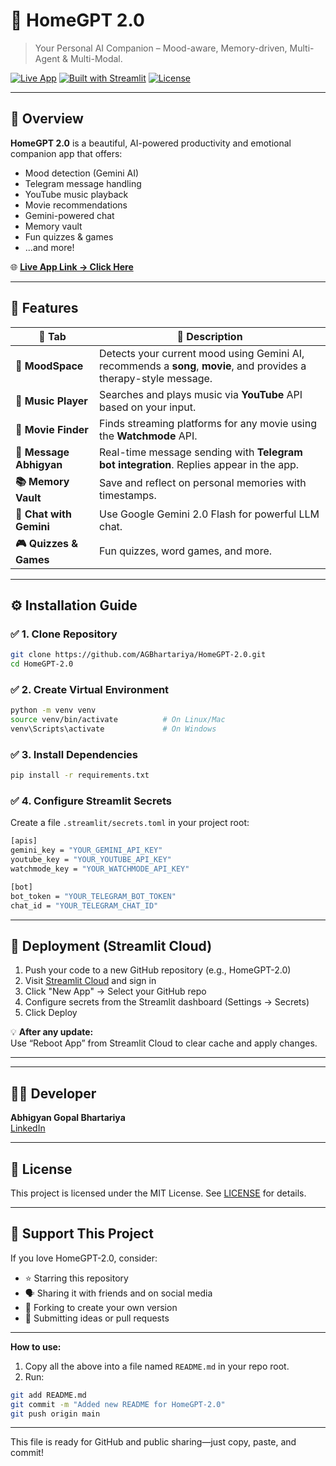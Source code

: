 # 🏡 HomeGPT 2.0

> Your Personal AI Companion – Mood-aware, Memory-driven, Multi-Agent & Multi-Modal.

[![Live App](https://img.shields.io/badge/🚀_Try_Live_App-Streamlit-success?style=for-the-badge)](https://homegpt-20-4eet6dswrhuux7xgvhucwa.streamlit.app/)
[![Built with Streamlit](https://img.shields.io/badge/Made%20with-Streamlit-blueviolet?style=for-the-badge&logo=streamlit)](https://streamlit.io)
[![License](https://img.shields.io/github/license/AGBhartariya/HomeGPT-2.0?style=for-the-badge)](LICENSE)

---

## 🌟 Overview

**HomeGPT 2.0** is a beautiful, AI-powered productivity and emotional companion app that offers:
- Mood detection (Gemini AI)
- Telegram message handling
- YouTube music playback
- Movie recommendations
- Gemini-powered chat
- Memory vault
- Fun quizzes & games
- ...and more!

🌐 [**Live App Link → Click Here**](https://homegpt-20-4eet6dswrhuux7xgvhucwa.streamlit.app/)

---

## 🧠 Features

| 🔹 Tab                 | 💬 Description                                                                                  |
|------------------------|-----------------------------------------------------------------------------------------------|
| **🧘 MoodSpace**       | Detects your current mood using Gemini AI, recommends a **song**, **movie**, and provides a therapy-style message. |
| **🎵 Music Player**    | Searches and plays music via **YouTube** API based on your input.                             |
| **🍿 Movie Finder**    | Finds streaming platforms for any movie using the **Watchmode** API.                          |
| **💌 Message Abhigyan**| Real-time message sending with **Telegram bot integration**. Replies appear in the app.        |
| **📚 Memory Vault**    | Save and reflect on personal memories with timestamps.                                         |
| **🤖 Chat with Gemini**| Use Google Gemini 2.0 Flash for powerful LLM chat.                                             |
| **🎮 Quizzes & Games** | Fun quizzes, word games, and more.                                                            |                                      |

---

## ⚙️ Installation Guide

### ✅ 1. Clone Repository
```bash
git clone https://github.com/AGBhartariya/HomeGPT-2.0.git
cd HomeGPT-2.0
```

### ✅ 2. Create Virtual Environment
```bash
python -m venv venv
source venv/bin/activate          # On Linux/Mac
venv\Scripts\activate             # On Windows
```


### ✅ 3. Install Dependencies
```bash
pip install -r requirements.txt
```

### ✅ 4. Configure Streamlit Secrets

Create a file `.streamlit/secrets.toml` in your project root:

```bash
[apis]
gemini_key = "YOUR_GEMINI_API_KEY"
youtube_key = "YOUR_YOUTUBE_API_KEY"
watchmode_key = "YOUR_WATCHMODE_API_KEY"

[bot]
bot_token = "YOUR_TELEGRAM_BOT_TOKEN"
chat_id = "YOUR_TELEGRAM_CHAT_ID"
```


---

## 🚀 Deployment (Streamlit Cloud)

1. Push your code to a new GitHub repository (e.g., HomeGPT-2.0)
2. Visit [Streamlit Cloud](https://share.streamlit.io) and sign in
3. Click "New App" → Select your GitHub repo
4. Configure secrets from the Streamlit dashboard (Settings → Secrets)
5. Click Deploy

💡 **After any update:**  
Use “Reboot App” from Streamlit Cloud to clear cache and apply changes.

---
---

## 👨‍💻 Developer

**Abhigyan Gopal Bhartariya**  
[LinkedIn](#https://www.linkedin.com/in/abhigyan-bhartariya-73267928a/)

---

## 📄 License

This project is licensed under the MIT License. See [LICENSE](LICENSE) for details.

---

## 🙌 Support This Project

If you love HomeGPT-2.0, consider:

- ⭐ Starring this repository
- 🗣 Sharing it with friends and on social media
- 👀 Forking to create your own version
- 🧠 Submitting ideas or pull requests

---

**How to use:**

1. Copy all the above into a file named `README.md` in your repo root.
2. Run:
```bash
git add README.md
git commit -m "Added new README for HomeGPT-2.0"
git push origin main
```

---

This file is ready for GitHub and public sharing—just copy, paste, and commit!



